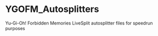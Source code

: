 # YGOFM_Autosplitters
Yu-Gi-Oh! Forbidden Memories LiveSplit autosplitter files for speedrun purposes
